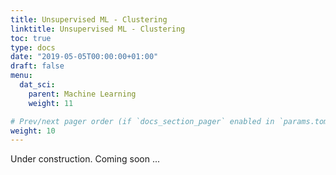 ```yaml
---
title: Unsupervised ML - Clustering
linktitle: Unsupervised ML - Clustering
toc: true
type: docs
date: "2019-05-05T00:00:00+01:00"
draft: false
menu:
  dat_sci:
    parent: Machine Learning
    weight: 11

# Prev/next pager order (if `docs_section_pager` enabled in `params.toml`)
weight: 10
---
```


Under construction. Coming soon ...
